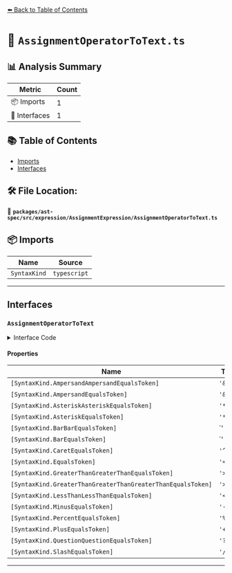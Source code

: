 [⬅️ Back to Table of Contents](../../../../../index.md)

# 📄 `AssignmentOperatorToText.ts`

## 📊 Analysis Summary

| Metric | Count |
|--------|-------|
| 📦 Imports | 1 |
| 📐 Interfaces | 1 |

## 📚 Table of Contents

- [Imports](#imports)
- [Interfaces](#interfaces)

## 🛠️ File Location:
📂 **`packages/ast-spec/src/expression/AssignmentExpression/AssignmentOperatorToText.ts`**

## 📦 Imports

| Name | Source |
|------|--------|
| `SyntaxKind` | `typescript` |


---

## Interfaces

### `AssignmentOperatorToText`

<details><summary>Interface Code</summary>

```ts
export interface AssignmentOperatorToText {
  [SyntaxKind.AmpersandAmpersandEqualsToken]: '&&=';
  [SyntaxKind.AmpersandEqualsToken]: '&=';
  [SyntaxKind.AsteriskAsteriskEqualsToken]: '**=';
  [SyntaxKind.AsteriskEqualsToken]: '*=';
  [SyntaxKind.BarBarEqualsToken]: '||=';
  [SyntaxKind.BarEqualsToken]: '|=';
  [SyntaxKind.CaretEqualsToken]: '^=';
  [SyntaxKind.EqualsToken]: '=';
  [SyntaxKind.GreaterThanGreaterThanEqualsToken]: '>>=';
  [SyntaxKind.GreaterThanGreaterThanGreaterThanEqualsToken]: '>>>=';
  [SyntaxKind.LessThanLessThanEqualsToken]: '<<=';
  [SyntaxKind.MinusEqualsToken]: '-=';
  [SyntaxKind.PercentEqualsToken]: '%=';
  [SyntaxKind.PlusEqualsToken]: '+=';
  [SyntaxKind.QuestionQuestionEqualsToken]: '??=';
  [SyntaxKind.SlashEqualsToken]: '/=';
}
```
</details>

#### Properties

| Name | Type | Optional | Description |
|------|------|----------|-------------|
| `[SyntaxKind.AmpersandAmpersandEqualsToken]` | `'&&='` | ✗ |  |
| `[SyntaxKind.AmpersandEqualsToken]` | `'&='` | ✗ |  |
| `[SyntaxKind.AsteriskAsteriskEqualsToken]` | `'**='` | ✗ |  |
| `[SyntaxKind.AsteriskEqualsToken]` | `'*='` | ✗ |  |
| `[SyntaxKind.BarBarEqualsToken]` | `'||='` | ✗ |  |
| `[SyntaxKind.BarEqualsToken]` | `'|='` | ✗ |  |
| `[SyntaxKind.CaretEqualsToken]` | `'^='` | ✗ |  |
| `[SyntaxKind.EqualsToken]` | `'='` | ✗ |  |
| `[SyntaxKind.GreaterThanGreaterThanEqualsToken]` | `'>>='` | ✗ |  |
| `[SyntaxKind.GreaterThanGreaterThanGreaterThanEqualsToken]` | `'>>>='` | ✗ |  |
| `[SyntaxKind.LessThanLessThanEqualsToken]` | `'<<='` | ✗ |  |
| `[SyntaxKind.MinusEqualsToken]` | `'-='` | ✗ |  |
| `[SyntaxKind.PercentEqualsToken]` | `'%='` | ✗ |  |
| `[SyntaxKind.PlusEqualsToken]` | `'+='` | ✗ |  |
| `[SyntaxKind.QuestionQuestionEqualsToken]` | `'??='` | ✗ |  |
| `[SyntaxKind.SlashEqualsToken]` | `'/='` | ✗ |  |


---